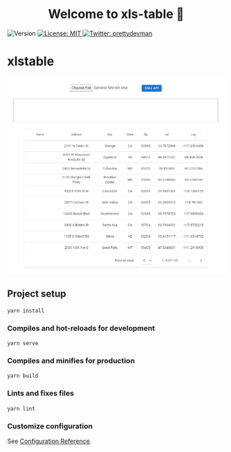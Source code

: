 <h1 align="center">Welcome to xls-table 👋</h1>
<p>
  <img alt="Version" src="https://img.shields.io/badge/version-1.0.0-blue.svg?cacheSeconds=2592000" />
  <a href="#" target="_blank">
    <img alt="License: MIT" src="https://img.shields.io/badge/License-MIT-yellow.svg" />
  </a>
  <a href="https://twitter.com/prettydevman" target="_blank">
    <img alt="Twitter: prettydevman" src="https://img.shields.io/twitter/follow/prettydevman.svg?style=social" />
  </a>
</p>

# xlstable

![Alt text](readme.png?raw=true "Title")

## Project setup

```
yarn install
```

### Compiles and hot-reloads for development

```
yarn serve
```

### Compiles and minifies for production

```
yarn build
```

### Lints and fixes files

```
yarn lint
```

### Customize configuration

See [Configuration Reference](https://cli.vuejs.org/config/).
